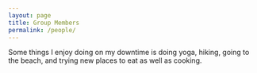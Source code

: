 ```yaml
---
layout: page
title: Group Members
permalink: /people/
---
```


Some things I enjoy doing on my downtime is doing yoga, hiking, going to the beach, and trying new places to eat as well as cooking. 
